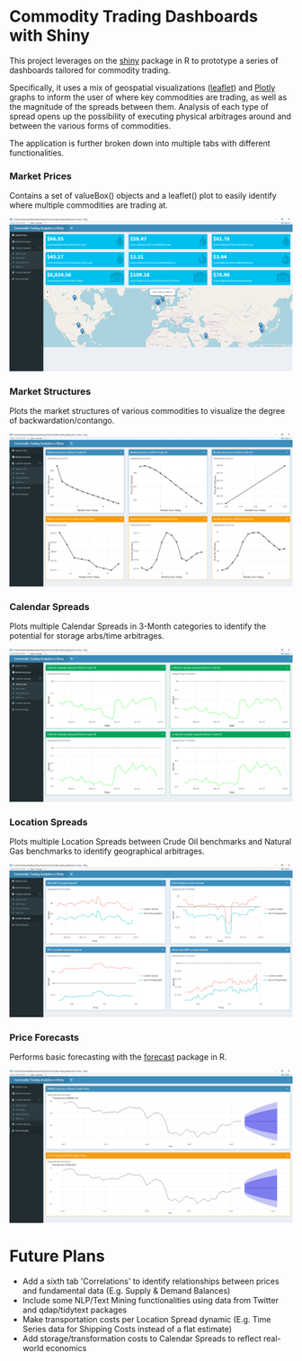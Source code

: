 # Commodity Trading Dashboards with Shiny

This project leverages on the [shiny](https://shiny.rstudio.com/) package in R to prototype a series of dashboards tailored for commodity trading.

Specifically, it uses a mix of geospatial visualizations ([leaflet](https://rstudio.github.io/leaflet/)) and [Plotly](https://plot.ly/) graphs to inform the user of where key commodities are trading, as well as the magnitude of the spreads between them. Analysis of each type of spread opens up the possibility of executing physical arbitrages around and between the various forms of commodities.

The application is further broken down into multiple tabs with different functionalities.

### Market Prices

Contains a set of valueBox() objects and a leaflet() plot to easily identify where multiple commodities are trading at.

<p align="center">
  <img src="https://github.com/NicholasTanWeiHong/commodity-trading-dashboards-in-shiny/blob/master/images/market-prices.PNG?raw=true" alt="prices"/>
</p>

### Market Structures

Plots the market structures of various commodities to visualize the degree of backwardation/contango.

<p align="center">
  <img src="https://github.com/NicholasTanWeiHong/commodity-trading-dashboards-in-shiny/blob/master/images/market-structures.PNG?raw=true" alt="structures"/>
</p>

### Calendar Spreads

Plots multiple Calendar Spreads in 3-Month categories to identify the potential for storage arbs/time arbitrages.

<p align="center">
  <img src="https://github.com/NicholasTanWeiHong/commodity-trading-dashboards-in-shiny/blob/master/images/calendar-spreads.PNG?raw=true" alt="calendar"/>
</p>

### Location Spreads

Plots multiple Location Spreads between Crude Oil benchmarks and Natural Gas benchmarks to identify geographical arbitrages.

<p align="center">
  <img src="https://github.com/NicholasTanWeiHong/commodity-trading-dashboards-in-shiny/blob/master/images/location-spreads.PNG?raw=true" alt="location"/>
</p>

### Price Forecasts

Performs basic forecasting with the [forecast](https://www.rdocumentation.org/packages/forecast/versions/8.7) package in R.

<p align="center">
  <img src="https://github.com/NicholasTanWeiHong/commodity-trading-dashboards-in-shiny/blob/master/images/price-forecasts.PNG?raw=true" alt="forecasts"/>
</p>

# Future Plans
* Add a sixth tab 'Correlations' to identify relationships between prices and fundamental data (E.g. Supply & Demand Balances)
* Include some NLP/Text Mining functionalities using data from Twitter and qdap/tidytext packages
* Make transportation costs per Location Spread dynamic (E.g. Time Series data for Shipping Costs instead of a flat estimate)
* Add storage/transformation costs to Calendar Spreads to reflect real-world economics